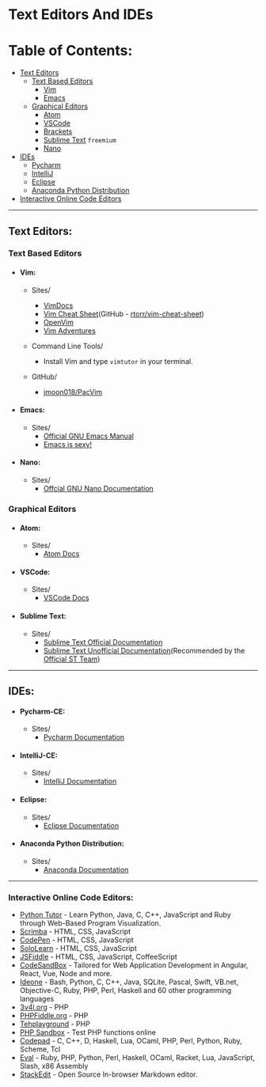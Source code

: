# Text Editors And IDEs
# Table of Contents:
* [Text Editors](#text-editors)
	* [Text Based Editors](#text-based-editors)
		* [Vim](#vim)
		* [Emacs](#emacs)
	* [Graphical Editors](#graphical-editors)
		* [Atom](#atom)
		* [VSCode](#vscode)
		* [Brackets](#brackets)
		* [Sublime Text](#sublime-text) `freemium`
		* [Nano](#nano)
* [IDEs](#ides)
	* [Pycharm](#pycharm)
	* [IntelliJ](#intellij)
	* [Eclipse](#eclipse)
	* [Anaconda Python Distribution](#anaconda-python-distribution)
* [Interactive Online Code Editors](#interactive-online-code-editors)

---

## Text Editors:
### Text Based Editors
* #### Vim:
	* Sites/
		* [VimDocs](http://vimdoc.sourceforge.net/)
		* [Vim Cheat Sheet](https://vim.rtorr.com/)(GitHub - [rtorr/vim-cheat-sheet](https://github.com/rtorr/vim-cheat-sheet))
		* [OpenVim](https://openvim.com/)
		* [Vim Adventures](https://vim-adventures.com/)

	* Command Line Tools/
		* Install Vim and type ```vimtutor``` in your terminal.

	* GitHub/
		* [jmoon018/PacVim](https://github.com/jmoon018/PacVim)

* #### Emacs:
	* Sites/
		* [Official GNU Emacs Manual](http://www.gnu.org/software/emacs/manual/html_node/emacs/index.html)
		* [Emacs is sexy!](https://emacs.sexy/#resources)

* #### Nano:
	* Sites/
		* [Offcial GNU Nano Documentation](https://www.nano-editor.org/docs.php)

### Graphical Editors
* #### Atom:
	* Sites/
		* [Atom Docs](https://atom.io/docs)

* #### VSCode:
	* Sites/
		* [VSCode Docs](https://docs.microsoft.com/en-us/visualstudio/?view=vs-2019)

* #### Sublime Text:
	* Sites/
		* [Sublime Text Official Documentation](https://www.sublimetext.com/docs/3/)
		* [Sublime Text Unofficial Documentation](https://sublime-text-unofficial-documentation.readthedocs.io/en/latest/)(Recommended by the [Official ST Team](https://www.sublimetext.com/docs/3/))

---

## IDEs:
* #### Pycharm-CE:
	* Sites/
		* [Pycharm Documentation](https://www.jetbrains.com/pycharm/documentation/)

* #### IntelliJ-CE:
	* Sites/
		* [IntelliJ Documentation](https://www.jetbrains.com/idea/documentation/)

* #### Eclipse:
	* Sites/
		* [Eclipse Documentation](https://www.eclipse.org/)

* #### Anaconda Python Distribution:
	* Sites/
		* [Anaconda Documentation](https://www.anaconda.com/distribution/)


---

### Interactive Online Code Editors:
* [Python Tutor](http://pythontutor.com/) - Learn Python, Java, C, C++, JavaScript and Ruby through Web-Based Program Visualization.
* [Scrimba](https://scrimba.com/c/cKp6LhL) - HTML, CSS, JavaScript
* [CodePen](https://codepen.io/) - HTML, CSS, JavaScript
* [SoloLearn](https://code.sololearn.com/#html) - HTML, CSS, JavaScript
* [JSFiddle](https://jsfiddle.net) - HTML, CSS, JavaScript, CoffeeScript
* [CodeSandBox](https://codesandbox.io/) - Tailored for Web Application Development in Angular, React, Vue, Node and more.
* [Ideone](http://ideone.com/) - Bash, Python, C, C++, Java, SQLite, Pascal, Swift, VB.net, Objective-C, Ruby, PHP, Perl, Haskell and 60 other programming languages
* [3v4l.org](https://3v4l.org/) - PHP
* [PHPFiddle.org](http://phpfiddle.org/) - PHP
* [Tehplayground](http://www.tehplayground.com/) - PHP
* [PHP Sandbox](http://sandbox.onlinephpfunctions.com/) - Test PHP functions online
* [Codepad](http://codepad.org/) - C, C++, D, Haskell, Lua, OCaml, PHP, Perl, Python, Ruby, Scheme, Tcl
* [Eval](https://eval.in/) - Ruby, PHP, Python, Perl, Haskell,   OCaml, Racket, Lua,  JavaScript, Slash, x86 Assembly
* [StackEdit](https://stackedit.io/) - Open Source In-browser Markdown editor.
